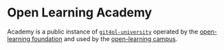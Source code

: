 # Open Learning Academy

Academy is a public instance of [`git4ol-university`](//github.com/open-learning/git4ol-university) operated by the [open-learning foundation](//github.com/open-learning/foundation) and used by the [open-learning campus](//github.com/open-learning/campus).
